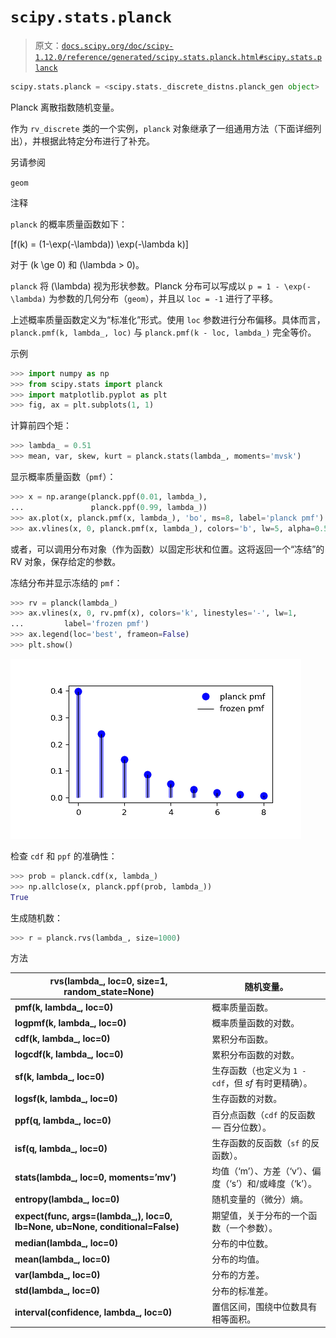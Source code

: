 # `scipy.stats.planck`

> 原文：[`docs.scipy.org/doc/scipy-1.12.0/reference/generated/scipy.stats.planck.html#scipy.stats.planck`](https://docs.scipy.org/doc/scipy-1.12.0/reference/generated/scipy.stats.planck.html#scipy.stats.planck)

```py
scipy.stats.planck = <scipy.stats._discrete_distns.planck_gen object>
```

Planck 离散指数随机变量。

作为 `rv_discrete` 类的一个实例，`planck` 对象继承了一组通用方法（下面详细列出），并根据此特定分布进行了补充。

另请参阅

`geom`

注释

`planck` 的概率质量函数如下：

\[f(k) = (1-\exp(-\lambda)) \exp(-\lambda k)\]

对于 \(k \ge 0\) 和 \(\lambda > 0\)。

`planck` 将 \(\lambda\) 视为形状参数。Planck 分布可以写成以 `p = 1 - \exp(-\lambda)` 为参数的几何分布（`geom`），并且以 `loc = -1` 进行了平移。

上述概率质量函数定义为“标准化”形式。使用 `loc` 参数进行分布偏移。具体而言，`planck.pmf(k, lambda_, loc)` 与 `planck.pmf(k - loc, lambda_)` 完全等价。

示例

```py
>>> import numpy as np
>>> from scipy.stats import planck
>>> import matplotlib.pyplot as plt
>>> fig, ax = plt.subplots(1, 1) 
```

计算前四个矩：

```py
>>> lambda_ = 0.51
>>> mean, var, skew, kurt = planck.stats(lambda_, moments='mvsk') 
```

显示概率质量函数（`pmf`）：

```py
>>> x = np.arange(planck.ppf(0.01, lambda_),
...               planck.ppf(0.99, lambda_))
>>> ax.plot(x, planck.pmf(x, lambda_), 'bo', ms=8, label='planck pmf')
>>> ax.vlines(x, 0, planck.pmf(x, lambda_), colors='b', lw=5, alpha=0.5) 
```

或者，可以调用分布对象（作为函数）以固定形状和位置。这将返回一个“冻结”的 RV 对象，保存给定的参数。

冻结分布并显示冻结的 `pmf`：

```py
>>> rv = planck(lambda_)
>>> ax.vlines(x, 0, rv.pmf(x), colors='k', linestyles='-', lw=1,
...         label='frozen pmf')
>>> ax.legend(loc='best', frameon=False)
>>> plt.show() 
```

![../../_images/scipy-stats-planck-1_00_00.png](img/42f1f41bf6e19698034e3b7065bec55b.png)

检查 `cdf` 和 `ppf` 的准确性：

```py
>>> prob = planck.cdf(x, lambda_)
>>> np.allclose(x, planck.ppf(prob, lambda_))
True 
```

生成随机数：

```py
>>> r = planck.rvs(lambda_, size=1000) 
```

方法

| **rvs(lambda_, loc=0, size=1, random_state=None)** | 随机变量。 |
| --- | --- |
| **pmf(k, lambda_, loc=0)** | 概率质量函数。 |
| **logpmf(k, lambda_, loc=0)** | 概率质量函数的对数。 |
| **cdf(k, lambda_, loc=0)** | 累积分布函数。 |
| **logcdf(k, lambda_, loc=0)** | 累积分布函数的对数。 |
| **sf(k, lambda_, loc=0)** | 生存函数（也定义为 `1 - cdf`，但 *sf* 有时更精确）。 |
| **logsf(k, lambda_, loc=0)** | 生存函数的对数。 |
| **ppf(q, lambda_, loc=0)** | 百分点函数（`cdf` 的反函数 — 百分位数）。 |
| **isf(q, lambda_, loc=0)** | 生存函数的反函数（`sf` 的反函数）。 |
| **stats(lambda_, loc=0, moments=’mv’)** | 均值（‘m’）、方差（‘v’）、偏度（‘s’）和/或峰度（‘k’）。 |
| **entropy(lambda_, loc=0)** | 随机变量的（微分）熵。 |
| **expect(func, args=(lambda_,), loc=0, lb=None, ub=None, conditional=False)** | 期望值，关于分布的一个函数（一个参数）。 |
| **median(lambda_, loc=0)** | 分布的中位数。 |
| **mean(lambda_, loc=0)** | 分布的均值。 |
| **var(lambda_, loc=0)** | 分布的方差。 |
| **std(lambda_, loc=0)** | 分布的标准差。 |
| **interval(confidence, lambda_, loc=0)** | 置信区间，围绕中位数具有相等面积。 |
